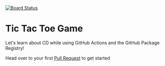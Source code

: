 [![Board Status](https://dev.azure.com/198586/1c6f527d-197b-4a61-9781-fe0b2af44dc7/a73baa79-455b-44a5-b955-80b1dc2762cb/_apis/work/boardbadge/8f2ef9e9-48d3-435a-a757-95027a5c8e5b)](https://dev.azure.com/198586/1c6f527d-197b-4a61-9781-fe0b2af44dc7/_boards/board/t/a73baa79-455b-44a5-b955-80b1dc2762cb/Microsoft.RequirementCategory)
# Tic Tac Toe Game

Let's learn about CD while using GitHub Actions and the GitHub Package Registry!


Head over to your first [Pull Request](../../pull/1) to get started